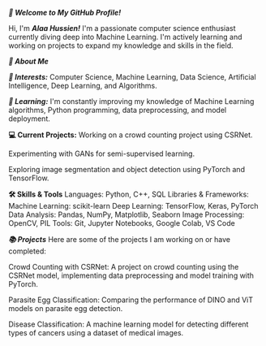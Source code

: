 ***👋 Welcome to My GitHub Profile!***

Hi, I'm ***Alaa Hussien!*** I'm a passionate computer science enthusiast currently diving deep into Machine Learning. I'm actively learning and working on projects to expand my knowledge and skills in the field.

***🚀 About Me***

***👀 Interests:*** Computer Science, Machine Learning, Data Science, Artificial Intelligence, Deep Learning, and Algorithms.

***🌱 Learning:*** I'm constantly improving my knowledge of Machine Learning algorithms, Python programming, data preprocessing, and model deployment.

**💻 Current Projects:**
Working on a crowd counting project using CSRNet.

Experimenting with GANs for semi-supervised learning.

Exploring image segmentation and object detection using PyTorch and TensorFlow.

 **🛠️ Skills & Tools**
Languages: Python, C++, SQL
Libraries & Frameworks:
Machine Learning: scikit-learn
Deep Learning: TensorFlow, Keras, PyTorch
Data Analysis: Pandas, NumPy, Matplotlib, Seaborn
Image Processing: OpenCV, PIL
Tools: Git, Jupyter Notebooks, Google Colab, VS Code

***📚 Projects***
Here are some of the projects I am working on or have completed:

Crowd Counting with CSRNet: A project on crowd counting using the CSRNet model, implementing data preprocessing and model training with PyTorch.

Parasite Egg Classification: Comparing the performance of DINO and ViT models on parasite egg detection.

Disease Classification: A machine learning model for detecting different types of cancers using a dataset of medical images.


